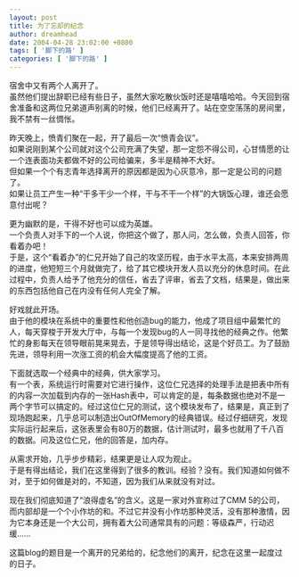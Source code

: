 ```yaml
---
layout: post
title: 为了忘却的纪念
author: dreamhead
date: 2004-04-28 23:02:00 +0800
tags: [ '脚下的路' ]
categories: [ '脚下的路' ]
---
```


宿舍中又有两个人离开了。  
虽然他们提出辞职已经有些日子，虽然大家吃散伙饭时还是嘻嘻哈哈。今天回到宿舍准备和这两位兄弟道声别离的时候，他们已经离开了。站在空空荡荡的房间里，我不禁有一丝惆怅。

昨天晚上，愤青们聚在一起，开了最后一次“愤青会议”。  
如果说刚到某个公司就对这个公司充满了失望，那一定怨不得公司，心甘情愿的让一个连表面功夫都做不好的公司给骗来，多半是精神不大好。  
但如果一个个有志青年选择离开的原因都是因为心灰意冷，那一定是公司的问题了。  
如果让员工产生一种“干多干少一个样，干与不干一个样”的大锅饭心理，谁还会愿意付出呢？

更为幽默的是，干得不好也可以成为英雄。  
一个负责人对手下的一个人说，你把这个做了，那人问，怎么做，负责人回答，你看着办吧！  
于是，这个“看着办”的仁兄开始了自己的攻坚历程，由于水平太高，本来安排两周的进度，他短短三个月就做完了，给了其它模块开发人员以充分的休息时间。在此过程中，负责人给予了他充分的信任，省去了评审，省去了文档，结果是，做出来的东西包括他自己在内没有任何人完全了解。

好戏就此开场。  
由于他的模块在系统中的重要性和他创造bug的能力，他成了项目组中最繁忙的人，每天穿梭于开发大厅中，与每一个发现bug的人一同寻找他的经典之作。他繁忙的身影每天在领导眼前晃来晃去，于是领导得出结论，这是个好员工。为了鼓励先进，领导利用一次涨工资的机会大幅度提高了他的工资。

下面就选取一个经典中的经典，供大家学习。  
有一个表，系统运行时需要对它进行操作，这位仁兄选择的处理手法是把表中所有的内容一次加载到内存的一张Hash表中，可以肯定的是，每条数据也绝对不是一两个字节可以搞定的。经过这位仁兄的测试，这个模块发布了，结果是，真正到了现场跑起来，几乎总可以制造出OutOfMemory的经典错误。经过仔细研究，发现实际运行起来后，这张表里会有80万的数据，估计测试时，最多也就用了千八百的数据。问及这位仁兄，他的回答是，加内存。

从需求开始，几乎步步精彩，结果更是让人叹为观止。  
于是有得出结论，我们在这里得到了很多的教训。经验？没有。我们知道如何做不对，至于如何做是对的，不知道，因为我们从来就没有对过。

现在我们彻底知道了“浪得虚名”的含义。这是一家对外宣称过了CMM 5的公司，而内部却是一个个小作坊的和。不过它并没有小作坊那种灵活，没有那种激情，因为它本身还是一个大公司，拥有着大公司通常具有的问题：等级森严，行动迟缓……

这篇blog的题目是一个离开的兄弟给的，纪念他们的离开，纪念在这里一起度过的日子。


